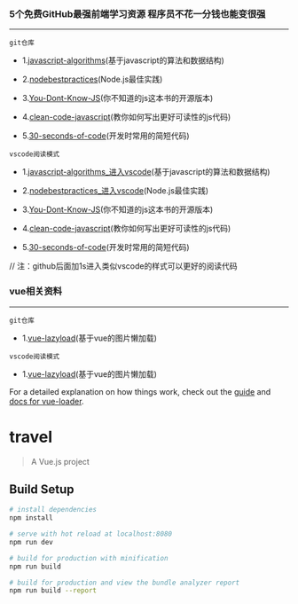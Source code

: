 

### 5个免费GitHub最强前端学习资源 程序员不花一分钱也能变很强
***

`git仓库`

* 1.[javascript-algorithms](https://github.com/trekhleb/javascript-algorithms)(基于javascript的算法和数据结构)
   
* 2.[nodebestpractices](https://github.com/goldbergyoni/nodebestpractices)(Node.js最佳实践)

* 3.[You-Dont-Know-JS](https://github.com/getify/You-Dont-Know-JS)(你不知道的js这本书的开源版本)

* 4.[clean-code-javascript](https://github.com/ryanmcdermott/clean-code-javascript)(教你如何写出更好可读性的js代码)

* 5.[30-seconds-of-code](https://github.com/30-seconds/30-seconds-of-code)(开发时常用的简短代码)


`vscode阅读模式`

* 1.[javascript-algorithms_进入vscode](https://github1s.com/trekhleb/javascript-algorithms)(基于javascript的算法和数据结构)

* 2.[nodebestpractices_进入vscode](https://github1s.com/goldbergyoni/nodebestpractices)(Node.js最佳实践)

* 3.[You-Dont-Know-JS](https://github1s.com/getify/You-Dont-Know-JS)(你不知道的js这本书的开源版本)

* 4.[clean-code-javascript](https://github1s.com/ryanmcdermott/clean-code-javascript)(教你如何写出更好可读性的js代码)

* 5.[30-seconds-of-code](https://github1s.com/30-seconds/30-seconds-of-code)(开发时常用的简短代码)


// 注：github后面加1s进入类似vscode的样式可以更好的阅读代码


### vue相关资料

***

`git仓库`
* 1.[vue-lazyload](https://github.com/hilongjw/vue-lazyload)(基于vue的图片懒加载)




`vscode阅读模式`

* 1.[vue-lazyload](https://github1s.com/hilongjw/vue-lazyload)(基于vue的图片懒加载)










For a detailed explanation on how things work, check out the [guide](http://vuejs-templates.github.io/webpack/) and [docs for vue-loader](http://vuejs.github.io/vue-loader).


# travel

> A Vue.js project

## Build Setup

``` bash
# install dependencies
npm install

# serve with hot reload at localhost:8080
npm run dev

# build for production with minification
npm run build

# build for production and view the bundle analyzer report
npm run build --report
```
